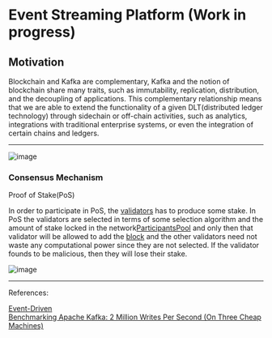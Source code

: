 # Event Streaming Platform (Work in progress)

## Motivation

Blockchain and Kafka are complementary, Kafka and the notion of blockchain share many traits, such as immutability, replication, distribution, and the decoupling of applications. This complementary relationship means that we are able to extend the functionality of a given DLT(distributed ledger technology) through sidechain or off-chain activities, such as analytics, integrations with traditional enterprise systems, or even the integration of certain chains and ledgers. 
 
<hr>


![image](https://user-images.githubusercontent.com/76512851/205594178-5de3849d-9e34-4920-ba2b-4e2326469168.png)


### Consensus Mechanism

Proof of Stake(PoS)

In order to participate in PoS, the [validators](https://github.com/gcp-development/event-streaming-platform/blob/main/basic-blockchain/src/main/java/org/blockchain/Validator.java) has to produce some stake. In PoS the validators are selected in terms of some selection algorithm and the amount of stake locked in the network[ParticipantsPool](https://github.com/gcp-development/event-streaming-platform/blob/main/basic-blockchain/src/main/java/org/blockchain/ParticipantsPool.java) and only then that validator will be allowed to add the [block](https://github.com/gcp-development/event-streaming-platform/blob/main/basic-blockchain/src/main/java/org/blockchain/Block.java) and the other validators need not waste any computational power since they are not selected. If the validator founds to be malicious, then they will lose their stake.


![image](https://user-images.githubusercontent.com/76512851/206745228-ea99a130-ece3-4217-ac22-b7a0e1bc7798.png)


<hr>
References:<br>

[Event-Driven](https://martinfowler.com/articles/201701-event-driven.html)<br>
[Benchmarking Apache Kafka: 2 Million Writes Per Second (On Three Cheap Machines)](https://engineering.linkedin.com/kafka/benchmarking-apache-kafka-2-million-writes-second-three-cheap-machines)<br>

